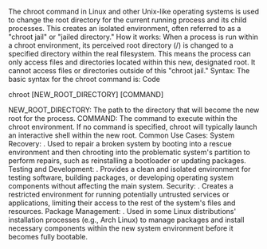 The chroot command in Linux and other Unix-like operating systems is used to change the root directory for the current running process and its child processes. This creates an isolated environment, often referred to as a "chroot jail" or "jailed directory."
How it works:
When a process is run within a chroot environment, its perceived root directory (/) is changed to a specified directory within the real filesystem. This means the process can only access files and directories located within this new, designated root. It cannot access files or directories outside of this "chroot jail."
Syntax:
The basic syntax for the chroot command is:
Code

chroot [NEW_ROOT_DIRECTORY] [COMMAND]

NEW_ROOT_DIRECTORY: The path to the directory that will become the new root for the process.
COMMAND: The command to execute within the chroot environment. If no command is specified, chroot will typically launch an interactive shell within the new root.
Common Use Cases:
System Recovery:
.
Used to repair a broken system by booting into a rescue environment and then chrooting into the problematic system's partition to perform repairs, such as reinstalling a bootloader or updating packages.
Testing and Development:
.
Provides a clean and isolated environment for testing software, building packages, or developing operating system components without affecting the main system.
Security:
.
Creates a restricted environment for running potentially untrusted services or applications, limiting their access to the rest of the system's files and resources.
Package Management:
.
Used in some Linux distributions' installation processes (e.g., Arch Linux) to manage packages and install necessary components within the new system environment before it becomes fully bootable.

